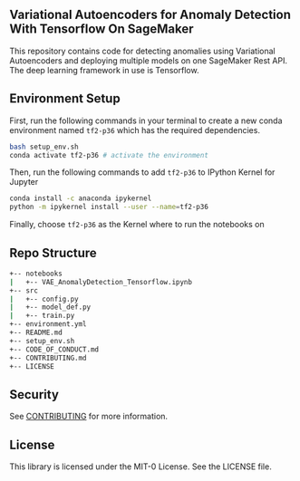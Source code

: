 ## Variational Autoencoders for Anomaly Detection With Tensorflow On SageMaker

This repository contains code for detecting anomalies using Variational Autoencoders and deploying multiple models on one SageMaker Rest API. The deep learning framework in use is Tensorflow.

## Environment Setup
First, run the following commands in your terminal to create a new conda environment named `tf2-p36` which has the required dependencies.

```bash
bash setup_env.sh
conda activate tf2-p36 # activate the environment
```

Then, run the following commands to add `tf2-p36` to IPython Kernel for Jupyter
```bash
conda install -c anaconda ipykernel
python -m ipykernel install --user --name=tf2-p36
```

Finally, choose `tf2-p36` as the Kernel where to run the notebooks on

## Repo Structure
```bash
+-- notebooks
|   +-- VAE_AnomalyDetection_Tensorflow.ipynb
+-- src
|   +-- config.py
|   +-- model_def.py
|   +-- train.py
+-- environment.yml
+-- README.md
+-- setup_env.sh
+-- CODE_OF_CONDUCT.md
+-- CONTRIBUTING.md
+-- LICENSE
```

## Security

See [CONTRIBUTING](CONTRIBUTING.md#security-issue-notifications) for more information.

## License

This library is licensed under the MIT-0 License. See the LICENSE file.

